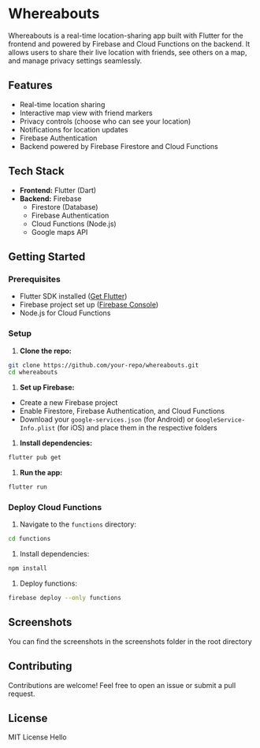 # Whereabouts 

Whereabouts is a real-time location-sharing app built with Flutter for the frontend and powered by Firebase and Cloud Functions on the backend. It allows users to share their live location with friends, see others on a map, and manage privacy settings seamlessly.

## Features

- Real-time location sharing
- Interactive map view with friend markers
- Privacy controls (choose who can see your location)
- Notifications for location updates
- Firebase Authentication
- Backend powered by Firebase Firestore and Cloud Functions

## Tech Stack

- **Frontend:** Flutter (Dart)
- **Backend:** Firebase
    - Firestore (Database)
    - Firebase Authentication
    - Cloud Functions (Node.js)
    - Google maps API

## Getting Started

### Prerequisites

- Flutter SDK installed ([Get Flutter](https://flutter.dev/docs/get-started/install))
- Firebase project set up ([Firebase Console](https://console.firebase.google.com/))
- Node.js for Cloud Functions

### Setup

1. **Clone the repo:**

```bash
git clone https://github.com/your-repo/whereabouts.git
cd whereabouts
```

1. **Set up Firebase:**

- Create a new Firebase project
- Enable Firestore, Firebase Authentication, and Cloud Functions
- Download your `google-services.json` (for Android) or `GoogleService-Info.plist` (for iOS) and place them in the respective folders

1. **Install dependencies:**

```bash
flutter pub get
```

1. **Run the app:**

```bash
flutter run
```

### Deploy Cloud Functions

1. Navigate to the `functions` directory:

```bash
cd functions
```

1. Install dependencies:

```bash
npm install
```

1. Deploy functions:

```bash
firebase deploy --only functions
```

## Screenshots
You can find the screenshots in the screenshots folder in the root directory
## Contributing
Contributions are welcome! Feel free to open an issue or submit a pull request.
## License
MIT License
Hello